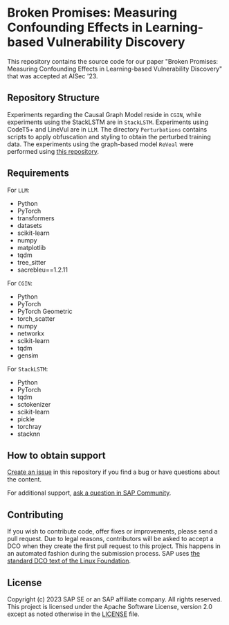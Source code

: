 # Broken Promises: Measuring Confounding Effects in Learning-based Vulnerability Discovery
<!-- Please include descriptive title -->

<!--- Register repository https://api.reuse.software/register, then add REUSE badge:
[![REUSE status](https://api.reuse.software/badge/github.com/SAP-samples/REPO-NAME)](https://api.reuse.software/info/github.com/SAP-samples/REPO-NAME)
-->

This repository contains the source code for our paper "Broken Promises: Measuring Confounding Effects in Learning-based Vulnerability Discovery" that was accepted at AISec '23.

## Repository Structure

Experiments regarding the Causal Graph Model reside in `CGIN`, while experiments using the StackLSTM are in `StackLSTM`. Experiments using CodeT5+ and LineVul are in `LLM`. The directory `Perturbations` contains scripts to apply obfuscation and styling to obtain the perturbed training data. The experiments using the graph-based model `ReVeal` were performed using [this repository](https://github.com/SAP-samples/security-research-codegraphsmote).

## Requirements

For `LLM`:
- Python
- PyTorch
- transformers
- datasets
- scikit-learn
- numpy
- matplotlib
- tqdm
- tree_sitter
- sacrebleu==1.2.11

For `CGIN`:
- Python
- PyTorch
- PyTorch Geometric
- torch_scatter
- numpy
- networkx
- scikit-learn
- tqdm
- gensim

For `StackLSTM`:
- Python
- PyTorch
- tqdm
- sctokenizer
- scikit-learn
- pickle
- torchray
- stacknn


## How to obtain support
[Create an issue](https://github.com/SAP-samples/<repository-name>/issues) in this repository if you find a bug or have questions about the content.
 
For additional support, [ask a question in SAP Community](https://answers.sap.com/questions/ask.html).

## Contributing
If you wish to contribute code, offer fixes or improvements, please send a pull request. Due to legal reasons, contributors will be asked to accept a DCO when they create the first pull request to this project. This happens in an automated fashion during the submission process. SAP uses [the standard DCO text of the Linux Foundation](https://developercertificate.org/).

## License
Copyright (c) 2023 SAP SE or an SAP affiliate company. All rights reserved. This project is licensed under the Apache Software License, version 2.0 except as noted otherwise in the [LICENSE](LICENSE) file.
